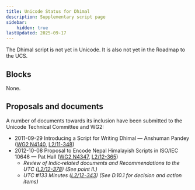 ```yaml
---
title: Unicode Status for Dhimal
description: Supplementary script page
sidebar:
    hidden: true
lastUpdated: 2025-09-17
---
```


The Dhimal script is not yet in Unicode. It is also not yet in the Roadmap to the UCS.

## Blocks

None.

## Proposals and documents

A number of documents towards its inclusion have been submitted to the Unicode Technical Committee and WG2:
- 2011-09-29 Introducing a Script for Writing Dhimal — Anshuman Pandey ([WG2 N4140](https://www.unicode.org/wg2/docs/n4140.pdf), [L2/11-348](http://www.unicode.org/cgi-bin/GetMatchingDocs.pl?L2/11-348))
- 2012-10-08 Proposal to Encode Nepal Himalayish Scripts in ISO/IEC 10646 — Pat Hall ([WG2 N4347](https://www.unicode.org/wg2/docs/n4347.pdf), [L2/12-365](http://www.unicode.org/cgi-bin/GetMatchingDocs.pl?L2/12-365))
  - _Review of Indic‐related documents and Recommendations to the UTC ([L2/12-378](http://www.unicode.org/cgi-bin/GetMatchingDocs.pl?L2/12-378)) (See point II.)_
  - _UTC #133 Minutes ([L2/12-343](http://www.unicode.org/L2/L2012/12343.htm)) (See D.10.1 for decision and action items)_
